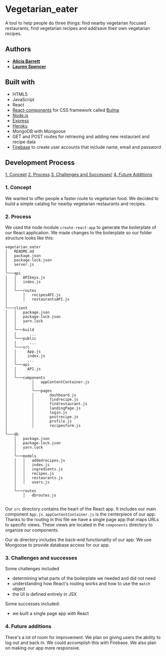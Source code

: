 # Vegetarian_eater
A tool to help people do three things: find nearby vegetarian focused restaurants, find vegetarian recipes and add/save their own vegetarian recipes.

## Authors

* [**Alicia Barrett**](https://github.com/Aliciawyse)
* [**Lauren Spencer**](https://github.com/lspencer3)

## Built with

* HTML5
* JavaScript
* React
* [React-components](https://github.com/kulakowka/react-bulma) for CSS framework called [Bulma](https://bulma.io/)
* [Node.js](https://nodejs.org/en/)
* [Express](https://expressjs.com/)
* [Heroku](https://www.heroku.com/)
* MongoDB with Mongoose
* GET and POST routes for retrieving and adding new restaurant and recipe data
* [Firebase](https://firebase.google.com/) to create user accounts that include name, email and password

## Development Process

[1. Concept](#1-concept)
[2. Process](#2-process)
[3. Challenges and Successes!](#3-challenges-and-successes)
[4. Future Additions](#5-future-additions)


### 1. Concept

We wanted to offer people a faster route to vegetarian food. We decided to build a simple catalog for nearby vegetarian restaurants and recipes.  

### 2. Process

We used the node module `create-react-app` to generate the boilerplate of our React application. We made changes to the boilerplate so our folder structure looks like this:

```
vegetarian_eater
│   README.md
│   package.json   
│   package-lock.json
│   server.js
│      
└───api
│   │   APIkeys.js
│   │   index.js
│   │
│   └───routes
│       │   recipesAPI.js
│       │   restaurantsAPI.js
│       
└───client
│   │   package.json   
│   │   package-lock.json
│   │   yarn.lock
│   │
│   └───build    
│   │      ...
│   └───public
│   │      ...
│   └───src
│   │     App.js
│   │     index.js
│   │     ...
│   └───api
│   │     API.js  
│   │   
│   └───components
│           │   appContentContainer.js
│           │  
│           └───pages
│           │       dashboard.js
│           │       findrecipe.js
│           │       findrestaurant.js
│           │       landingPage.js
│           │       login.js
│           │       postrecipe.js
│           │       profile.js
│           │       recipesform.js
│       
└───db
    │   package.json   
    │   package-lock.json
    │   yarn.lock
    │
    └───models  
    │   │   addedrecipes.js  
    │   │   index.js
    │   │   ingredients.js
    │   │   recipes.js   
    │   │   restaurants.js
    │   │   users.js  
    │         
    └───routes
        │   dbroutes.js 
 
```

Our `src` directory contains the heart of the React app. It includes our main component `App.js`. `appContentContainer.js` is the centerpiece of our app. Thanks to the routing in this file we have a single page app that maps URLs to specific views. These views are located in the `components` directory to organize our components.

Our `db` directory includes the back-end functionality of our app. We use Mongoose to provide database access for our app. 

### 3. Challenges and successes

Some challenges included
* determining what parts of the boilerplate we needed and did not need
* understanding how React's routing works and how to use the `match` object
* the UI is defined entirely in JSX 
        
Some successes included:
* we built a single page app with React
        

### 4. Future additions

There's a lot of room for improvement. We plan on giving users the ability to log out and back in. We could accomplish this with Firebase. We also plan on making our app more responsive. 